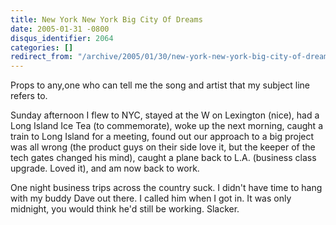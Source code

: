 ```yaml
---
title: New York New York Big City Of Dreams
date: 2005-01-31 -0800
disqus_identifier: 2064
categories: []
redirect_from: "/archive/2005/01/30/new-york-new-york-big-city-of-dreams.aspx/"
---
```


Props to any,one who can tell me the song and artist that my subject
line refers to.

Sunday afternoon I flew to NYC, stayed at the W on Lexington (nice), had
a Long Island Ice Tea (to commemorate), woke up the next morning, caught
a train to Long Island for a meeting, found out our approach to a big
project was all wrong (the product guys on their side love it, but the
keeper of the tech gates changed his mind), caught a plane back to L.A.
(business class upgrade. Loved it), and am now back to work.

One night business trips across the country suck. I didn't have time to
hang with my buddy Dave out there. I called him when I got in. It was
only midnight, you would think he'd still be working. Slacker.

